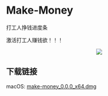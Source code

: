 # Make-Money

打工人挣钱进度条

激活打工人赚钱欲！！！

<p align="center">
  <img src="https://imgur.com/EUCZEB6.png" />
</p>

## 下载链接
macOS: [make-money_0.0.0_x64.dmg]("./../download/make-money_0.0.0_x64.dmg")